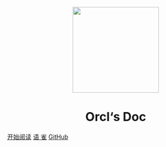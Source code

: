 <p align="center">
<img src="https://ss0.bdstatic.com/70cFvHSh_Q1YnxGkpoWK1HF6hhy/it/u=2481424715,2807309609&fm=26&gp=0.jpg" width="200" height="200"/>
</p>
<h1 align="center">Orcl‘s Doc</h1>

[开始阅读](README)
[语   雀](https://www.yuque.com/dashboard/)
[GitHub](https://github.com/lzBasket/)




